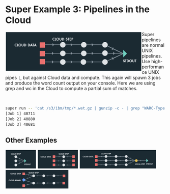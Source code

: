 # Super Example 3: Pipelines in the Cloud

<img src="images/runvis3.png" align="left" height="125">

Super pipelines are normal UNIX pipelines. Use high-performance UNIX
pipes `|`, but against Cloud data and compute.  This again will spawn
3 jobs and produce the word count output on your console. Here we are
using grep and wc in the Cloud to compute a partial sum of matches.

<br>

```sh
super run -- 'cat /s3/ibm/tmp/*.wet.gz | gunzip -c - | grep "WARC-Type: conversion" | wc -l'
[Job 1] 40711
[Job 2] 40880
[Job 3] 40681
```

## Other Examples

<!--[<img src="images/runvis3.png" height="60">](example3.md)-->
[<img src="images/runvis1.png" height="60">](example1.md)
[<img src="images/runvis2.png" height="60">](example2.md)
[<img src="images/runvis4.png" height="60">](example4.md)
[<img src="images/runvis5.png" height="60">](example5.md)

